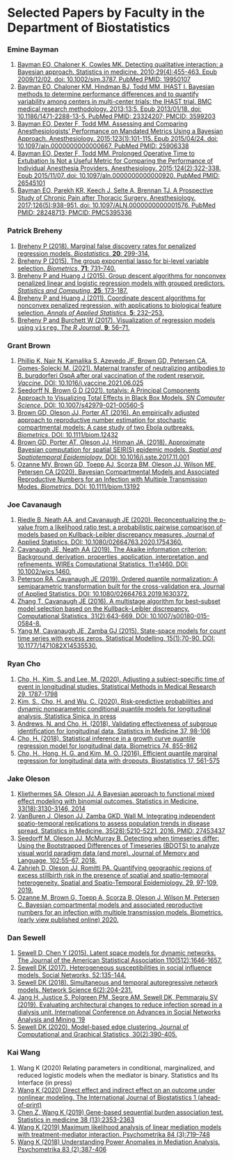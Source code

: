 # Selected Papers by Faculty in the Department of Biostatistics

### Emine Bayman
1. [Bayman EO, Chaloner K, Cowles MK. Detecting qualitative interaction: a Bayesian approach. Statistics in medicine. 2010;29(4):455-463. Epub 2009/12/02. doi: 10.1002/sim.3787. PubMed PMID: 19950107](./emine/Bayman09detecting.pdf)
1. [Bayman EO, Chaloner KM, Hindman BJ, Todd MM, IHAST I. Bayesian methods to determine performance differences and to quantify variability among centers in multi-center trials: the IHAST trial. BMC medical research methodology. 2013;13:5. Epub 2013/01/18. doi: 10.1186/1471-2288-13-5. PubMed PMID: 23324207; PMCID: 3599203](./emine/bayman13bayesian.pdf)
1. [Bayman EO, Dexter F, Todd MM. Assessing and Comparing Anesthesiologists' Performance on Mandated Metrics Using a Bayesian Approach. Anesthesiology. 2015;123(1):101-115. Epub 2015/04/24. doi: 10.1097/aln.0000000000000667. PubMed PMID: 25906338](./emine/Bayman15assessing.pdf)
1. [Bayman EO, Dexter F, Todd MM. Prolonged Operative Time to Extubation Is Not a Useful Metric for Comparing the Performance of Individual Anesthesia Providers. Anesthesiology. 2015;124(2):322-338. Epub 2015/11/07. doi: 10.1097/aln.0000000000000920. PubMed PMID: 26545101](./emine/Bayman15prolonged.pdf)
1. [Bayman EO, Parekh KR, Keech J, Selte A, Brennan TJ. A Prospective Study of Chronic Pain after Thoracic Surgery. Anesthesiology. 2017;126(5):938-951. doi: 10.1097/ALN.0000000000001576. PubMed PMID: 28248713; PMCID: PMC5395336](./emine/Bayman17prospective.pdf)

### Patrick Breheny
1. [Breheny P (2018). Marginal false discovery rates for penalized regression models. <i>Biostatistics</i>, <b>20</b>: 299-314.](https://myweb.uiowa.edu/pbreheny/pdf/Breheny2018.pdf)
1. [Breheny P (2015). The group exponential lasso for bi-level variable selection. <i>Biometrics</i>, <b>71</b>: 731&ndash;740.](https://myweb.uiowa.edu/pbreheny/pdf/Breheny2015a.pdf)
1. [Breheny P and Huang J (2015). Group descent algorithms for nonconvex penalized linear and logistic regression models with grouped predictors. <i>Statistics and Computing</i>, <b>25</b>: 173-187.](https://myweb.uiowa.edu/pbreheny/pdf/Breheny2015.pdf)
1. [Breheny P and Huang J (2011). Coordinate descent algorithms for nonconvex penalized regression, with applications to biological feature selection. <i>Annals of Applied Statistics</i>, <b>5</b>: 232&ndash;253.](https://myweb.uiowa.edu/pbreheny/pdf/Breheny2011.pdf)
1. [Breheny P and Burchett W (2017). Visualization of regression models using <tt>visreg</tt>. <i>The R Journal</i>, <b>9</b>: 56&ndash;71.](https://journal.r-project.org/archive/2017/RJ-2017-046/RJ-2017-046.pdf)

### Grant Brown
1. [Phillip K, Nair N, Kamalika S, Azevedo JF, Brown GD, Petersen CA, Gomes-Solecki M. (2021). Maternal transfer of neutralizing antibodies to B. burgdorferi OspA after oral vaccination of the rodent reservoir. <i>Vaccine</i>. DOI: 10.1016/j.vaccine.2021.06.025](./grant/solecki.pdf)
1. [Seedorff N, Brown G D (2021). totalvis: A Principal Components Approach to Visualizing Total Effects in Black Box Models. <i>SN Computer Science</i>. DOI: 10.1007/s42979-021-00560-5](./grant/seedorff.pdf)
1. [Brown GD, Oleson JJ, Porter AT (2016). An empirically adjusted approach to reproductive number estimation for stochastic compartmental models: A case study of two Ebola outbreaks. <i>Biometrics</i>. DOI: 10.1111/biom.12432](./grant/reproductive.pdf)
1. [Brown GD, Porter AT, Oleson JJ, Hinman JA, (2018). Approximate Bayesian computation for spatial SEIR(S) epidemic models.  <i>Spatial and Spatiotemporal Epidemiology.</i> DOI: 10.1016/j.sste.2017.11.001](./grant/abc.pdf)
1. [Ozanne MV, Brown GD, Toepp AJ, Scorza BM, Oleson JJ, Wilson ME, Petersen CA (2020). Bayesian Compartmental Models and Associated Reproductive Numbers for an Infection with Multiple Transmission Modes. <i>Biometrics</i>. DOI: 10.1111/biom.13192](./grant/ozanne.pdf)

### Joe Cavanaugh
1. [Riedle B, Neath AA, and Cavanaugh JE (2020).  Reconceptualizing the p-value from a likelihood ratio test: a probabilistic pairwise comparison of models based on Kullback-Leibler discrepancy measures, Journal of Applied Statistics. DOI: 10.1080/02664763.2020.1754360.](./joe/Riedle_Neath_Cavanaugh_2020.pdf)
1. [Cavanaugh JE, Neath AA (2019). The Akaike information criterion: Background, derivation, properties, application, interpretation, and refinements. WIREs Computational Statistics, 11:e1460. DOI: 10.1002/wics.1460.](./joe/Cavanaugh_Neath_2019.pdf)
1. [Peterson RA, Cavanaugh JE (2019). Ordered quantile normalization: A semiparametric transformation built for the cross-validation era. Journal of Applied Statistics. DOI: 10.1080/02664763.2019.1630372.](./joe/Peterson_Cavanaugh_2019.pdf)
1. [Zhang T, Cavanaugh JE (2016). A multistage algorithm for best–subset model selection based on the Kullback–Leibler discrepancy. Computational Statistics, 31(2):643-669.  DOI: 10.1007/s00180-015-0584-8.](./joe/Zhang_Cavanaugh_2016.pdf)
1. [Yang M, Cavanaugh JE, Zamba GJ (2015). State-space models for count time series with excess zeros. Statistical Modelling, 15(1):70-90. DOI:  10.1177/1471082X14535530.](./joe/Yang_Cavanaugh_Zamba_2015.pdf)

### Ryan Cho
1. [Cho, H., Kim, S. and Lee, M. (2020). Adjusting a subject-specific time of event in longitudinal studies, Statistical Methods in Medical Research 29, 1787-1798](./ryan/1-Cho_Kim_Lee_SMMR_2020.pdf)
1. [Kim, S., Cho, H. and Wu, C. (2020). Risk-predictive probabilities and dynamic nonparametric conditional quantile models for longitudinal analysis, Statistica Sinica, in press](./ryan/2-Kim_Cho_Wu_Sinica_2020.pdf)
1. [Andrews, N. and Cho, H.  (2018). Validating effectiveness of subgroup identification for longitudinal data, Statistics in Medicine 37, 98-106](./ryan/4-Andrews_Cho_SIM_2018.pdf)
1. [Cho, H. (2018). Statistical inference in a growth curve quantile regression model for longitudinal data, Biometrics 74, 855-862](./ryan/3-Cho_Biometrics_2018.pdf)
1. [Cho, H., Hong, H. G. and Kim, M. O. (2016). Efficient quantile marginal regression for longitudinal data with dropouts, Biostatistics 17, 561-575](./ryan/5-Cho_Hong_Kim_Biostataistics_2016.pdf)

###  Jake Oleson
1. [Kliethermes SA, Oleson JJ. A Bayesian approach to functional mixed effect modeling with binomial outcomes. Statistics in Medicine, 33(18):3130-3146, 2014](./jake/Kliethermes2014.pdf)
1. [VanBuren J, Oleson JJ, Zamba GKD, Wall M. Integrating independent spatio-temporal replications to assess population trends in disease spread. Statistics in Medicine. 35(28):5210-5221, 2016.  PMID: 27453437](./jake/VanBuren2016.pdf)
1. [Seedorff M, Oleson JJ, McMurray B. Detecting when timeseries differ: Using the Bootstrapped Differences of Timeseries (BDOTS) to analyze visual world paradigm data (and more). Journal of Memory and Language, 102:55-67, 2018.](./jake/Seedorff.pdf)
1. [Zahrieh D, Oleson JJ, Romitti PA. Quantifying geographic regions of excess stillbirth risk in the presence of spatial and spatio-temporal heterogeneity. Spatial and Spatio-Temporal Epidemiology. 29, 97-109, 2019.](./jake/Zahrieh.pdf)
1. [Ozanne M, Brown G, Toepp A, Scorza B, Oleson J, Wilson M, Petersen C. Bayesian compartmental models and associated reproductive numbers for an infection with multiple transmission models. Biometrics. (early view published online) 2020.](./jake/Ozanne2019.pdf)

### Dan Sewell
1. [Sewell D, Chen Y (2015). Latent space models for dynamic networks. The Journal of the American Statistical Association 110(512):1646-1657.](./dan/latent_space_models_for_dynamic_networks.pdf)
1. [Sewell DK (2017). Heterogeneous susceptibilities in social influence models. Social Networks, 52:135-144.](/dan/heterogeneous_susceptibilities_in_social_influence_models.pdf)
1. [Sewell DK (2018). Simultaneous and temporal autoregressive network models. Network Science 6(2):204-231.](./dan/simultaneous_and_temporal_autoregressive_network_models.pdf)
1. [Jang H, Justice S, Polgreen PM, Segre AM, Sewell DK, Pemmaraju SV (2019). Evaluating architectural changes to reduce infection spread in a dialysis unit. International Conference on Advances in Social Networks Analysis and Mining '19](./dan/evaluating_architectural_changes_to_alter_pathogen_dynamics_in_a_dialysis_unit.pdf)
1. [Sewell DK (2020). Model-based edge clustering. Journal of Computational and Graphical Statistics, 30(2):390-405.](./dan/model_based_edge_clustering.pdf)

### Kai Wang
1. Wang K (2020) Relating parameters in conditional, marginalized, and reduced logistic models when the mediator is binary. Statistics and Its Interface (in press)
1. [Wang K (2020) Direct effect and indirect effect on an outcome under nonlinear modeling. The International Journal of Biostatistics 1 (ahead-of-print)](https://www.degruyter.com/view/journals/ijb/ahead-of-print/article-10.1515-ijb-2019-0158/article-10.1515-ijb-2019-0158.xml)
1. [Chen Z, Wang K (2019) Gene-based sequential burden association test. Statistics in medicine 38 (13):2353-2363](https://onlinelibrary.wiley.com/doi/abs/10.1002/sim.8111)
1. [Wang K (2019) Maximum likelihood analysis of linear mediation models with treatment-mediator interaction. Psychometrika 84 (3):719–748](https://link.springer.com/article/10.1007/s11336-019-09670-9)
1. [Wang K (2018) Understanding Power Anomalies in Mediation Analysis. Psychometrika 83 (2):387-406](https://link.springer.com/article/10.1007/s11336-017-9598-1)
